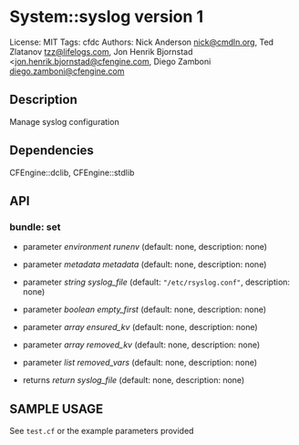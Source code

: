 # System::syslog version 1

License: MIT
Tags: cfdc
Authors: Nick Anderson <nick@cmdln.org>, Ted Zlatanov <tzz@lifelogs.com>, Jon Henrik Bjornstad <jon.henrik.bjornstad@cfengine.com, Diego Zamboni <diego.zamboni@cfengine.com>

## Description
Manage syslog configuration

## Dependencies
CFEngine::dclib, CFEngine::stdlib

## API
### bundle: set
* parameter _environment_ *runenv* (default: none, description: none)

* parameter _metadata_ *metadata* (default: none, description: none)

* parameter _string_ *syslog_file* (default: `"/etc/rsyslog.conf"`, description: none)

* parameter _boolean_ *empty_first* (default: none, description: none)

* parameter _array_ *ensured_kv* (default: none, description: none)

* parameter _array_ *removed_kv* (default: none, description: none)

* parameter _list_ *removed_vars* (default: none, description: none)

* returns _return_ *syslog_file* (default: none, description: none)


## SAMPLE USAGE
See `test.cf` or the example parameters provided

